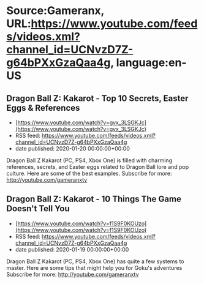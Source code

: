 # Source:Gameranx, URL:https://www.youtube.com/feeds/videos.xml?channel_id=UCNvzD7Z-g64bPXxGzaQaa4g, language:en-US

## Dragon Ball Z: Kakarot - Top 10 Secrets, Easter Eggs & References
 - [https://www.youtube.com/watch?v=gvx_3LSGKJc](https://www.youtube.com/watch?v=gvx_3LSGKJc)
 - RSS feed: https://www.youtube.com/feeds/videos.xml?channel_id=UCNvzD7Z-g64bPXxGzaQaa4g
 - date published: 2020-01-20 00:00:00+00:00

Dragon Ball Z Kakarot (PC, PS4, Xbox One) is filled with charming references, secrets, and Easter eggs related to Dragon Ball lore and pop culture. Here are some of the best examples.
Subscribe for more: http://youtube.com/gameranxtv

## Dragon Ball Z: Kakarot - 10 Things The Game Doesn't Tell You
 - [https://www.youtube.com/watch?v=f1S9F0KOUzo](https://www.youtube.com/watch?v=f1S9F0KOUzo)
 - RSS feed: https://www.youtube.com/feeds/videos.xml?channel_id=UCNvzD7Z-g64bPXxGzaQaa4g
 - date published: 2020-01-19 00:00:00+00:00

Dragon Ball Z Kakarot (PC, PS4, Xbox One) has quite a few systems to master. Here are some tips that might help you for Goku's adventures
Subscribe for more: http://youtube.com/gameranxtv

